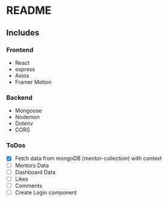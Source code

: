 # README

## Includes

### Frontend

- React
- express
- Axios
- Framer Motion

### Backend

- Mongoose
- Nodemon
- Dotenv
- CORS

### ToDos

- [x] Fetch data from mongoDB (mentor-collection) with context
- [ ] Mentors Data
- [ ] Dashboard Data
- [ ] Likes
- [ ] Comments
- [ ] Create Login component
